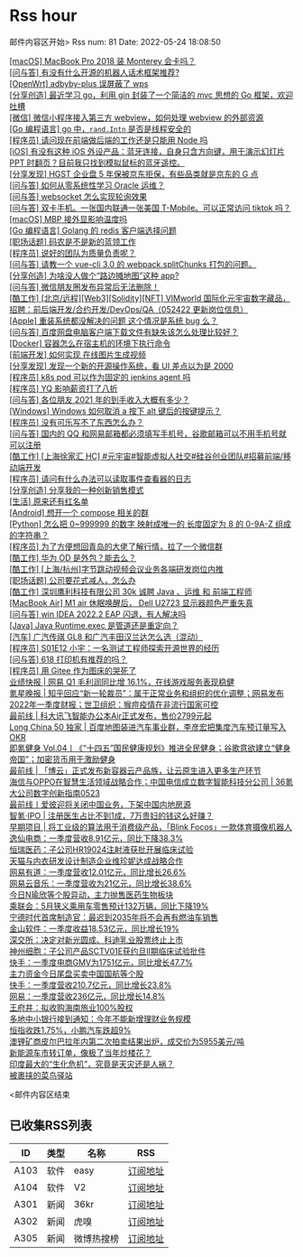 # Rss hour

邮件内容区开始>
Rss num: 81  Date: 2022-05-24 18:08:50 <br/>

<a href='https://www.v2ex.com/t/855033#reply0'>[macOS] MacBook Pro 2018 装 Monterey 会卡吗？</a><br/>
<a href='https://www.v2ex.com/t/855032#reply0'>[问与答] 有没有什么开源的机器人话术框架推荐?</a><br/>
<a href='https://www.v2ex.com/t/855031#reply0'>[OpenWrt] adbyby-plus 误屏蔽了 wps</a><br/>
<a href='https://www.v2ex.com/t/855029#reply1'>[分享创造] 最近学习 go，利用 gin 封装了一个简洁的 mvc 思想的 Go 框架，欢迎吐槽</a><br/>
<a href='https://www.v2ex.com/t/855028#reply2'>[微信] 微信小程序接入第三方 webview，如何处理 webview 的外部资源</a><br/>
<a href='https://www.v2ex.com/t/855026#reply3'>[Go 编程语言] go 中，`rand.Intn` 是否是线程安全的</a><br/>
<a href='https://www.v2ex.com/t/855023#reply1'>[程序员] 请问现在前端做后端的工作还是只能用 Node 吗</a><br/>
<a href='https://www.v2ex.com/t/855021#reply0'>[iOS] 有没有这种 iOS 外设产品：蓝牙连接，自身只含方向键，用于演示幻灯片 PPT 时翻页？目前我只找到模拟鼠标的蓝牙遥控。</a><br/>
<a href='https://www.v2ex.com/t/855020#reply5'>[分享发现] HGST 企业盘 5 年保被京东拒保，有些品类就是京东的 G 点</a><br/>
<a href='https://www.v2ex.com/t/855019#reply3'>[问与答] 如何从零系统性学习 Oracle 运维？</a><br/>
<a href='https://www.v2ex.com/t/855017#reply6'>[问与答] websocket 怎么实现轮询效果</a><br/>
<a href='https://www.v2ex.com/t/855016#reply0'>[问与答] 双卡手机。一张国内联通一张美国 T-Mobile。可以正常访问 tiktok 吗？</a><br/>
<a href='https://www.v2ex.com/t/855015#reply1'>[macOS] MBP 接外显影响温度吗</a><br/>
<a href='https://www.v2ex.com/t/855014#reply1'>[Go 编程语言] Golang 的 redis 客户端选择问题</a><br/>
<a href='https://www.v2ex.com/t/855013#reply7'>[职场话题] 码农是不是新的蓝领工作</a><br/>
<a href='https://www.v2ex.com/t/855012#reply1'>[程序员] 说好的团队为质量负责呢？</a><br/>
<a href='https://www.v2ex.com/t/855011#reply0'>[问与答] 请教一个 vue-cli 3.0 的 webpack.splitChunks 打包的问题。</a><br/>
<a href='https://www.v2ex.com/t/855010#reply21'>[分享创造] 为啥没人做个“路边摊地图”这种 app?</a><br/>
<a href='https://www.v2ex.com/t/855009#reply0'>[问与答] 微信朋友圈发布异常后无法删除！</a><br/>
<a href='https://www.v2ex.com/t/855008#reply0'>[酷工作] [北京/远程][Web3][Solidity][NFT] VIMworld 国际化元宇宙数字藏品，招聘：前后端开发/合约开发/DevOps/QA（052422 更新岗位信息）</a><br/>
<a href='https://www.v2ex.com/t/855007#reply0'>[Apple] 重装系统都没解决的问题 这个情况是系统 bug 么？</a><br/>
<a href='https://www.v2ex.com/t/855006#reply1'>[问与答] 百度网盘电脑客户端下载文件有缺失该怎么处理比较好？</a><br/>
<a href='https://www.v2ex.com/t/855005#reply6'>[Docker] 容器怎么在宿主机的环境下执行命令</a><br/>
<a href='https://www.v2ex.com/t/855004#reply0'>[前端开发] 如何实现 在线图片生成视频</a><br/>
<a href='https://www.v2ex.com/t/855003#reply4'>[分享发现] 发现一个新的开源操作系统，看 UI 差点以为是 2000</a><br/>
<a href='https://www.v2ex.com/t/855002#reply5'>[程序员] k8s pod 可以作为固定的 jenkins agent 吗</a><br/>
<a href='https://www.v2ex.com/t/855001#reply32'>[程序员] YQ 影响薪资打了八折</a><br/>
<a href='https://www.v2ex.com/t/854999#reply0'>[问与答] 各位朋友 2021 年的到手收入大概有多少？</a><br/>
<a href='https://www.v2ex.com/t/854998#reply2'>[Windows] Windows 如何取消 a 按下 alt 键后的按键提示？</a><br/>
<a href='https://www.v2ex.com/t/854997#reply26'>[程序员] 没有可乐写不了东西怎么办？</a><br/>
<a href='https://www.v2ex.com/t/854996#reply2'>[问与答] 国内的 QQ 和网易邮箱都必须填写手机号，谷歌邮箱可以不用手机号就可以注册</a><br/>
<a href='https://www.v2ex.com/t/854995#reply0'>[酷工作] [上海徐家汇 HC] #元宇宙#智能虚拟人社交#硅谷创业团队#招募前端/移动端开发</a><br/>
<a href='https://www.v2ex.com/t/854993#reply1'>[程序员] 请问有什么办法可以读取事件查看器的日志</a><br/>
<a href='https://www.v2ex.com/t/854992#reply2'>[分享创造] 分享我的一种创新销售模式</a><br/>
<a href='https://www.v2ex.com/t/854991#reply4'>[生活] 原来还有红名单</a><br/>
<a href='https://www.v2ex.com/t/854989#reply22'>[Android] 想开一个 compose 相关的群</a><br/>
<a href='https://www.v2ex.com/t/854988#reply10'>[Python] 怎么把 0~999999 的数字 映射成唯一的 长度固定为 8 的 0-9A-Z 组成的字符串？</a><br/>
<a href='https://www.v2ex.com/t/854987#reply0'>[程序员] 为了方便想回青岛的大佬了解行情，拉了一个微信群</a><br/>
<a href='https://www.v2ex.com/t/854986#reply27'>[酷工作] 华为 OD 是外包？能去么？</a><br/>
<a href='https://www.v2ex.com/t/854984#reply0'>[酷工作] [上海/杭州]字节跳动视频会议业务各端研发岗位内推</a><br/>
<a href='https://www.v2ex.com/t/854983#reply13'>[职场话题] 公司要花式减人，怎么办</a><br/>
<a href='https://www.v2ex.com/t/854982#reply2'>[酷工作] 深圳鹰利科技有限公司 30k 诚聘 Java 、运维 和 前端工程师</a><br/>
<a href='https://www.v2ex.com/t/854981#reply1'>[MacBook Air] M1 air 休眠唤醒后， Dell U2723 显示器颜色严重失真</a><br/>
<a href='https://www.v2ex.com/t/854980#reply2'>[问与答] win IDEA 2022.2 EAP 闪退，有人解决吗</a><br/>
<a href='https://www.v2ex.com/t/854979#reply4'>[Java] Java Runtime.exec 是管道还是重定向？</a><br/>
<a href='https://www.v2ex.com/t/854978#reply4'>[汽车] 广汽传祺 GL8 和广汽丰田汉兰达怎么选（混动）</a><br/>
<a href='https://www.v2ex.com/t/854977#reply0'>[程序员] S01E12 小宇：一名测试工程师探索开源世界的经历</a><br/>
<a href='https://www.v2ex.com/t/854976#reply5'>[问与答] 618 打印机有推荐的吗？</a><br/>
<a href='https://www.v2ex.com/t/854974#reply4'>[程序员] 用 Gitee 作为图床的哭死了</a><br/>
<a href='https://36kr.com/p/1754925987839617'>业绩快报 | 网易 Q1 毛利润同比增 16.1%，在线游戏服务表现稳健</a><br/>
<a href='https://36kr.com/p/1754924685295624'>氪星晚报 | 知乎回应“新一轮裁员”：属于正常业务和组织的优化调整；网易发布2022年一季度财报；世卫组织：猴痘疫情在非流行国家可控</a><br/>
<a href='https://36kr.com/p/1754717167714312'>最前线 | 科大讯飞智能办公本Air正式发布，售价2799元起</a><br/>
<a href='https://36kr.com/p/1753484468764674'>Long China 50 独家 | 百度地图装进汽车事业群，李彦宏把集度汽车预订量写入OKR</a><br/>
<a href='https://36kr.com/p/1754587640987266'>即氪健身 Vol.04丨《“十四五”国民健康规划》推进全民健身；谷歌意欲建立“健身帝国”；加密货币用于激励健身</a><br/>
<a href='https://36kr.com/p/1753837413777031'>最前线 | 「博云」正式发布新容器云产品族，让云原生进入更多生产环节</a><br/>
<a href='https://36kr.com/p/1753815551967232'>海信与OPPO在智慧生活领域战略合作；中国电信成立数字智能科技分公司 | 36氪大公司数字创新指南0523</a><br/>
<a href='https://36kr.com/p/1754405814894593'>最前线丨爱彼迎将关闭中国业务，下架中国内地房源</a><br/>
<a href='https://36kr.com/p/1753207994531457'>智氪·IPO | 注册医生占比不到1成，7万贵妇的钱这么好赚？</a><br/>
<a href='https://36kr.com/p/1752100785012361'>早期项目 | 将工业级的算法用于消费级产品，「Blink Focos」一款体育摄像机器人</a><br/>
<a href='https://36kr.com/newsflashes/1754966153314312'>逸仙电商：一季度营收8.91亿元，同比下降38.3%</a><br/>
<a href='https://36kr.com/newsflashes/1754953359491077'>恒瑞医药：子公司HR19024注射液获批开展临床试验</a><br/>
<a href='https://36kr.com/newsflashes/1754941012360837'>天猫与内衣研发设计制造企业维珍妮达成战略合作</a><br/>
<a href='https://36kr.com/newsflashes/1754919201029766'>网易有道：一季度营收12.01亿元，同比增长26.6%</a><br/>
<a href='https://36kr.com/newsflashes/1754913427570309'>网易云音乐：一季度营收为21亿元，同比增长38.6%</a><br/>
<a href='https://36kr.com/newsflashes/1754907465973765'>今日N瑜欣等个股异动，主力抛售医药生物板块</a><br/>
<a href='https://36kr.com/newsflashes/1754902248308359'>乘联会：5月狭义乘用车零售预计132万辆，同比下降19%</a><br/>
<a href='https://36kr.com/newsflashes/1754899237109768'>宁德时代首席制造官：最迟到2035年将不会再有燃油车销售</a><br/>
<a href='https://36kr.com/newsflashes/1754895792848900'>金山软件：一季度收益18.53亿元，同比增长19%</a><br/>
<a href='https://36kr.com/newsflashes/1754889581953028'>深交所：决定对新光圆成、科迪乳业股票终止上市</a><br/>
<a href='https://36kr.com/newsflashes/1754886779584129'>神州细胞：子公司产品SCTV01E获约旦II期临床试验批件</a><br/>
<a href='https://36kr.com/newsflashes/1754882750513159'>快手：一季度电商GMV为1751亿元，同比增长47.7%</a><br/>
<a href='https://36kr.com/newsflashes/1754880042008196'>主力资金今日尾盘买卖中国国航等个股</a><br/>
<a href='https://36kr.com/newsflashes/1754874926399497'>快手：一季度营收210.7亿元，同比增长23.8%</a><br/>
<a href='https://36kr.com/newsflashes/1754874249805833'>网易：一季度营收236亿元，同比增长14.8%</a><br/>
<a href='https://36kr.com/newsflashes/1754870409068544'>王府井：拟收购海南旅业100%股权</a><br/>
<a href='https://36kr.com/newsflashes/1754865991860227'>多地中小银行接到通知：今年不能新增理财业务规模</a><br/>
<a href='https://36kr.com/newsflashes/1754858542383111'>恒指收跌1.75%，小鹏汽车跌超9%</a><br/>
<a href='https://36kr.com/newsflashes/1754840440832002'>澳锂矿商皮尔巴拉年内第二次拍卖结果出炉，成交价为5955美元/吨</a><br/>
<a href='http://www.huxiu.com/article/563225.html?f=wangzhan'>新能源车市转订单，像极了当年炒楼花？</a><br/>
<a href='http://www.huxiu.com/article/562789.html?f=wangzhan'>印度最大的“生化危机”，究竟是天灾还是人祸？</a><br/>
<a href='http://www.huxiu.com/article/562994.html?f=wangzhan'>被裹挟的菜鸟驿站</a><br/>


<邮件内容区结束

## 已收集RSS列表

| ID | 类型 | 名称  | RSS  |
| -- | -- | -- | -- | 
| A103  | 软件 | easy | [订阅地址](http://rsshub.v2fy.com:1200/weibo/user/1088413295) |
| A104  | 软件 | V2  | [订阅地址](http://www.v2ex.com/index.xml) |
| A301  | 新闻 | 36kr | [订阅地址](https://www.36kr.com/feed) |
| A302  | 新闻 | 虎嗅 | [订阅地址](https://www.huxiu.com/rss/0.xml) |
| A305  | 新闻 | 微博热搜榜 | [订阅地址](https://rsshub.app/weibo/search/hot) |
